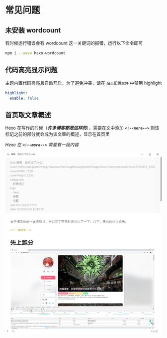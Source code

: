 # 常见问题

## 未安装 wordcount

有时候运行错误会有 wordcount 这一关键词的报错，运行以下命令即可

```bash
npm i --save hexo-wordcount
```

## 代码高亮显示问题

主题内置代码高亮且自动开启，为了避免冲突，请在 `站点配置文件` 中禁用 highlight

```yaml
highlight:
  enable: false
```

## 首页取文章概述

Hexo 在写作的时候（_**许多博客都是这样的**_），需要在文中添加 **`<!--more-->`** 则该标记之前的部分就会成为该文章的概述，显示在首页里

_Hexo 在 **`<!--more-->`** 需要有一段内容_

![](../.gitbook/assets/2020-04-24_18-12-55.png)

